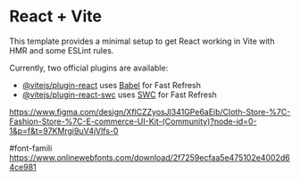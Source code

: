 # React + Vite

This template provides a minimal setup to get React working in Vite with HMR and some ESLint rules.

Currently, two official plugins are available:

- [@vitejs/plugin-react](https://github.com/vitejs/vite-plugin-react/blob/main/packages/plugin-react/README.md) uses [Babel](https://babeljs.io/) for Fast Refresh
- [@vitejs/plugin-react-swc](https://github.com/vitejs/vite-plugin-react-swc) uses [SWC](https://swc.rs/) for Fast Refresh



https://www.figma.com/design/XflCZZyosJl341GPe6aEib/Cloth-Store-%7C-Fashion-Store-%7C-E-commerce-UI-Kit-(Community)?node-id=0-1&p=f&t=97KMrgi9uV4jVlfs-0

#font-famili
https://www.onlinewebfonts.com/download/2f7259ecfaa5e475102e4002d64ce981
